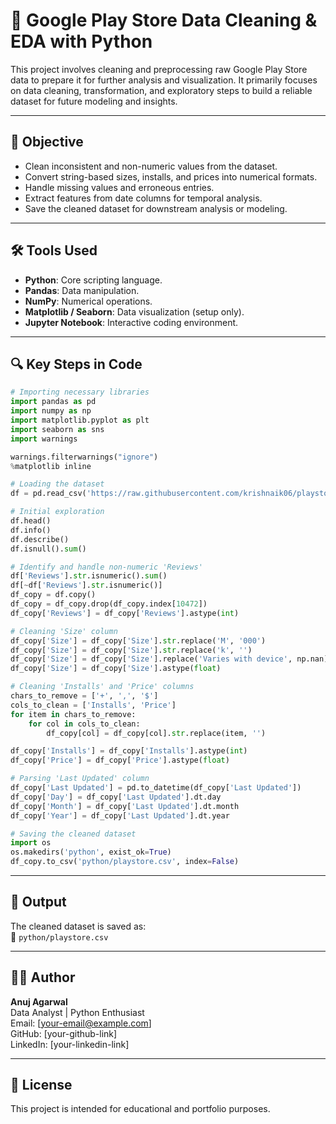 
# 📱 Google Play Store Data Cleaning & EDA with Python

This project involves cleaning and preprocessing raw Google Play Store data to prepare it for further analysis and visualization. It primarily focuses on data cleaning, transformation, and exploratory steps to build a reliable dataset for future modeling and insights.

---

## 📌 Objective

- Clean inconsistent and non-numeric values from the dataset.
- Convert string-based sizes, installs, and prices into numerical formats.
- Handle missing values and erroneous entries.
- Extract features from date columns for temporal analysis.
- Save the cleaned dataset for downstream analysis or modeling.

---

## 🛠️ Tools Used

- **Python**: Core scripting language.
- **Pandas**: Data manipulation.
- **NumPy**: Numerical operations.
- **Matplotlib / Seaborn**: Data visualization (setup only).
- **Jupyter Notebook**: Interactive coding environment.

---

## 🔍 Key Steps in Code

```python
# Importing necessary libraries
import pandas as pd
import numpy as np
import matplotlib.pyplot as plt
import seaborn as sns
import warnings

warnings.filterwarnings("ignore")
%matplotlib inline

# Loading the dataset
df = pd.read_csv('https://raw.githubusercontent.com/krishnaik06/playstore-Dataset/main/googleplaystore.csv')

# Initial exploration
df.head()
df.info()
df.describe()
df.isnull().sum()

# Identify and handle non-numeric 'Reviews'
df['Reviews'].str.isnumeric().sum()
df[~df['Reviews'].str.isnumeric()]
df_copy = df.copy()
df_copy = df_copy.drop(df_copy.index[10472])
df_copy['Reviews'] = df_copy['Reviews'].astype(int)

# Cleaning 'Size' column
df_copy['Size'] = df_copy['Size'].str.replace('M', '000')
df_copy['Size'] = df_copy['Size'].str.replace('k', '')
df_copy['Size'] = df_copy['Size'].replace('Varies with device', np.nan)
df_copy['Size'] = df_copy['Size'].astype(float)

# Cleaning 'Installs' and 'Price' columns
chars_to_remove = ['+', ',', '$']
cols_to_clean = ['Installs', 'Price']
for item in chars_to_remove:
    for col in cols_to_clean:
        df_copy[col] = df_copy[col].str.replace(item, '')

df_copy['Installs'] = df_copy['Installs'].astype(int)
df_copy['Price'] = df_copy['Price'].astype(float)

# Parsing 'Last Updated' column
df_copy['Last Updated'] = pd.to_datetime(df_copy['Last Updated'])
df_copy['Day'] = df_copy['Last Updated'].dt.day
df_copy['Month'] = df_copy['Last Updated'].dt.month
df_copy['Year'] = df_copy['Last Updated'].dt.year

# Saving the cleaned dataset
import os
os.makedirs('python', exist_ok=True)
df_copy.to_csv('python/playstore.csv', index=False)
```

---

## 💾 Output

The cleaned dataset is saved as:  
📁 `python/playstore.csv`

---

## 👨‍💻 Author

**Anuj Agarwal**  
Data Analyst | Python Enthusiast  
Email: [your-email@example.com]  
GitHub: [your-github-link]  
LinkedIn: [your-linkedin-link]

---

## 📘 License

This project is intended for educational and portfolio purposes.
